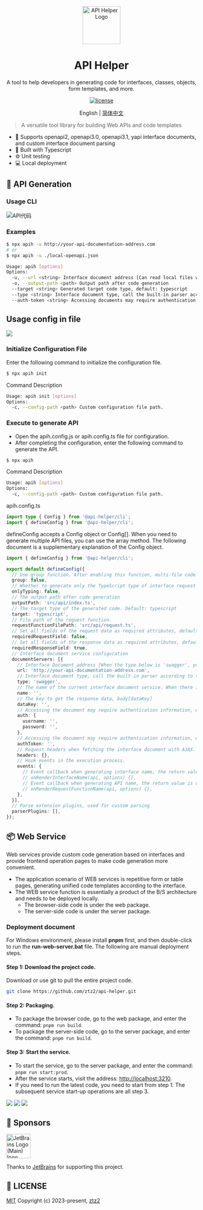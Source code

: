 <div align="center">
  <a href="https://github.com/ztz2/api-helper" target="_blank">
    <img alt="API Helper Logo" width="100" src="./packages/docs/src/public/images/logo-red.svg"/>
  </a>
</div>
<div align="center">
  <h1>API Helper</h1>
</div>

<div align="center">

A tool to help developers in generating code for interfaces, classes, objects, form templates, and more.

[![license](https://img.shields.io/badge/license-MIT-blue.svg)](https://github.com/ztz2/api-helper/blob/main/LICENSE)

</div>

<div align="center">

English | [简体中文](./README.zh-CN.md)

</div>

> A versatile tool library for building Web APIs and code templates

- 🎉️ Supports openapi2, openapi3.0, openapi3.1, yapi interface documents, and custom interface document parsing
- 💪 Built with Typescript
- ⚙️ Unit testing
- 💻 Local deployment

## 📄 API Generation

### Usage CLI

![API代码](./packages/docs/src/public/images/api-code-cli.gif)
### Examples
```sh
$ npx apih -u http://your-api-documentation-address.com
# or
$ npx apih -u ./local-openapi.json
```

```sh
Usage: apih [options]
Options:
  -u, --url <string> Interface document address [Can read local files when type is 'swagger', here can be a local file path]
  -o, --output-path <path> Output path after code generation
  --target <string> Generated target code type, default: typescript
  --type <string> Interface document type, call the built-in parser according to the document type, default value: 'swagger'
  --auth-token <string> Accessing documents may require authentication information, accessed through using token, yapi's validation token
```

## Usage config in file

![](./packages/docs/src/public/images/api-code.gif)

### Initialize Configuration File
Enter the following command to initialize the configuration file.
```sh
$ npx apih init
```

Command Description
```sh
Usage: apih init [options]
Options:
  -c, --config-path <path> Custom configuration file path.
```

### Execute to generate API

* Open the apih.config.js or apih.config.ts file for configuration.
* After completing the configuration, enter the following command to generate the API.

```sh
$ npx apih 
```

Command Description
```sh
Usage: apih [options]
Options:
  -c, --config-path <path> Custom configuration file path.
```

apih.config.ts
```typescript
import type { Config } from '@api-helper/cli';
import { defineConfig } from '@api-helper/cli';
```
defineConfig accepts a Config object or Config[]. When you need to generate multiple API files, you can use the array method. The following document is a supplementary explanation of the Config object.
```typescript
import { defineConfig } from '@api-helper/cli';

export default defineConfig({
  // Use group function. After enabling this function, multi-file code will be generated according to the group
  group: false,
  // Whether to generate only the TypeScript type of interface request data and return data. If yes, the request file and request function will not be generated.
  onlyTyping: false,
  // The output path after code generation
  outputPath: 'src/api/index.ts',
  // The target type of the generated code. Default: typescript
  target: 'typescript',
  // File path of the request function.
  requestFunctionFilePath: 'src/api/request.ts',
  // Set all fields of the request data as required attributes, default: false
  requiredRequestField: false,
  // Set all fields of the response data as required attributes, default: true，默认：true
  requiredResponseField: true,
  // Interface document service configuration
  documentServers: [{
    // Interface Document address [When the type below is 'swagger', you can read local files, here can be a local file path]
    url: 'http://your-api-documentation-address.com',
    // Interface document type, call the built-in parser according to the document type, default value: 'swagger' [Built-in yapi and swagger parser, other document types, add parserPlugins to implement document parsing by yourself]
    type: 'swagger',
    // The name of the current interface document service. When there is a value, the file output becomes -> path/current name
    name: '',
    // The key to get the response data, body[dataKey]
    dataKey: '',
    // Accessing the document may require authentication information, which can be done using HTTP auth type.
    auth: {
      username: '',
      password: '',
    },
    // Accessing the document may require authentication information, which can be accessed using a token, such as Yapi's authentication token.
    authToken: '',
    // Request headers when fetching the interface document with AJAX.
    headers: {},
    // Hook events in the execution process.
    events: {
      // Event callback when generating interface name, the return value is used as the new InterfaceName, which is used to customize the InterfaceName.
      // onRenderInterfaceName(api, options) {},
      // Event callback when generating API name, the return value is used as the new RequestFunctionName, which is used to customize the RequestFunctionName.
      // onRenderRequestFunctionName(api, options) {},
    },
  }],
  // Parse extension plugins, used for custom parsing
  parserPlugins: [],
});

```

## 📦 Web Service

Web services provide custom code generation based on interfaces and provide frontend operation pages to make code generation more convenient.
* The application scenario of WEB services is repetitive form or table pages, generating unified code templates according to the interface.
* The WEB service function is essentially a product of the B/S architecture and needs to be deployed locally.
    * The browser-side code is under the web package.
    * The server-side code is under the server package.

### Deployment document

For Windows environment, please install **pnpm** first, and then double-click to run the **run-web-server.bat** file. The following are manual deployment steps.

#### Step 1: Download the project code.
Download or use git to pull the entire project code.
```sh
git clone https://github.com/ztz2/api-helper.git
```
#### Step 2: Packaging.
* To package the browser code, go to the web package, and enter the command: `pnpm run build`.
* To package the server-side code, go to the server package, and enter the command: `pnpm run build`.

#### Step 3: Start the service.
* To start the service, go to the server package, and enter the command: `pnpm run start:prod`.
* After the service starts, visit the address: [http://localhost:3210](http://localhost:3210).
* If you need to run the latest code, you need to start from step 1. The subsequent service start-up operations are all step 3.

![](./packages/docs/src/public/images/api-code.gif)
![](./packages/docs/src/public/images/map-code.gif)
![](./packages/docs/src/public/images/file-directory.gif)

## 👏 Sponsors
<a href="https://www.jetbrains.com" target="_blank">
  <img width="64" src="https://resources.jetbrains.com/storage/products/company/brand/logos/jb_beam.png" alt="JetBrains Logo (Main) logo.">
</a>

Thanks to [JetBrains](https://www.jetbrains.com) for supporting this project.

## 📃 LICENSE

[MIT](https://github.com/ztz2/api-helper/blob/main/LICENSE) Copyright (c) 2023-present, [ztz2](https://github.com/ztz2)

